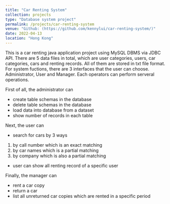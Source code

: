 ```yaml
---
title: "Car Renting System"
collection: projects
type: "Database system project"
permalink: /projects/car-renting-system
venue: "Github: (https://github.com/kennylui/car-renting-system/)"
date: 2022-04-13
location: "Hong Kong"
---
```


This is a car renting java application project using MySQL DBMS via JDBC API.
There are 5 data files in total, which are user categories, users, car categories, cars and renting records.
All of them are stored in txt file format.
For system fuctions,
there are 3 interfaces that the user can choose.
Administrator, User and Manager. Each operators can perform serveral operations.

First of all, the administrator can
- create table schemas in the database
- delete table schemas in the database
- load data into database from a dataset
- show number of records in each table

Next, the user can
- search for cars by 3 ways
1. by call number which is an exact matching
2. by car names which is a partial matching
3. by company which is also a partial matching
- user can show all renting record of a specific user

Finally, the manager can
- rent a car copy
- return a car
- list all unreturned car copies which are rented in a specific period
